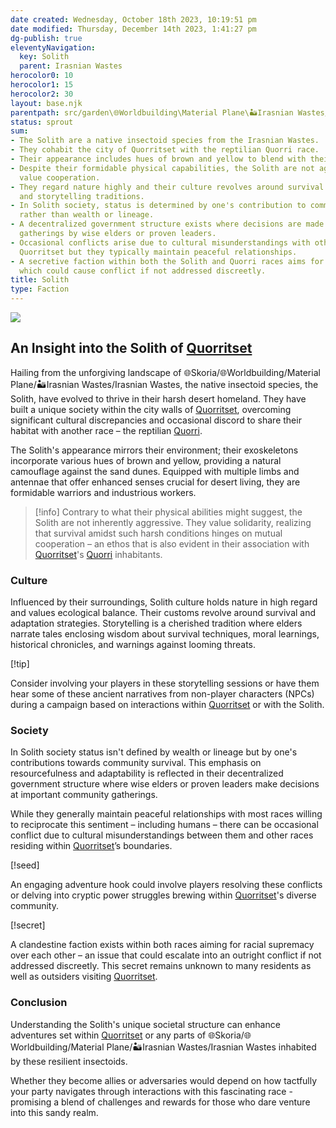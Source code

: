 ```yaml
---
date created: Wednesday, October 18th 2023, 10:19:51 pm
date modified: Thursday, December 14th 2023, 1:41:27 pm
dg-publish: true
eleventyNavigation:
  key: Solith
  parent: Irasnian Wastes
herocolor0: 10
herocolor1: 15
herocolor2: 30
layout: base.njk
parentpath: src/garden\🌐Worldbuilding\Material Plane\🏜️Irasnian Wastes/Irasnian Wastes.md
status: sprout
sum:
- The Solith are a native insectoid species from the Irasnian Wastes.
- They cohabit the city of Quorritset with the reptilian Quorri race.
- Their appearance includes hues of brown and yellow to blend with their desert environment.
- Despite their formidable physical capabilities, the Solith are not aggressive and
  value cooperation.
- They regard nature highly and their culture revolves around survival techniques
  and storytelling traditions.
- In Solith society, status is determined by one's contribution to community survival
  rather than wealth or lineage.
- A decentralized government structure exists where decisions are made at community
  gatherings by wise elders or proven leaders.
- Occasional conflicts arise due to cultural misunderstandings with other races in
  Quorritset but they typically maintain peaceful relationships.
- A secretive faction within both the Solith and Quorri races aims for racial supremacy
  which could cause conflict if not addressed discreetly.
title: Solith
type: Faction
---
```


![](/static/Solith.png)

## An Insight into the Solith of [Quorritset](/garden/%F0%9F%8C%90Worldbuilding%5CMaterial%20Plane%5C%F0%9F%8F%9C%EF%B8%8FIrasnian%20Wastes%5CRegions/Quorritset)

Hailing from the unforgiving landscape of 🌐Skoria/🌐Worldbuilding/Material Plane/🏜️Irasnian Wastes/Irasnian Wastes, the native insectoid species, the Solith, have evolved to thrive in their harsh desert homeland. They have built a unique society within the city walls of [Quorritset](/garden/%F0%9F%8C%90Worldbuilding%5CMaterial%20Plane%5C%F0%9F%8F%9C%EF%B8%8FIrasnian%20Wastes%5CRegions/Quorritset), overcoming significant cultural discrepancies and occasional discord to share their habitat with another race – the reptilian [Quorri](/garden/%F0%9F%8C%90Worldbuilding%5CMaterial%20Plane%5C%F0%9F%8F%9C%EF%B8%8FIrasnian%20Wastes%5CFactions/Quorri).

The Solith's appearance mirrors their environment; their exoskeletons incorporate various hues of brown and yellow, providing a natural camouflage against the sand dunes. Equipped with multiple limbs and antennae that offer enhanced senses crucial for desert living, they are formidable warriors and industrious workers.

> [!info]
Contrary to what their physical abilities might suggest, the Solith are not inherently aggressive. They value solidarity, realizing that survival amidst such harsh conditions hinges on mutual cooperation – an ethos that is also evident in their association with [Quorritset](/garden/%F0%9F%8C%90Worldbuilding%5CMaterial%20Plane%5C%F0%9F%8F%9C%EF%B8%8FIrasnian%20Wastes%5CRegions/Quorritset)'s [Quorri](/garden/%F0%9F%8C%90Worldbuilding%5CMaterial%20Plane%5C%F0%9F%8F%9C%EF%B8%8FIrasnian%20Wastes%5CFactions/Quorri) inhabitants.

### Culture

Influenced by their surroundings, Solith culture holds nature in high regard and values ecological balance. Their customs revolve around survival and adaptation strategies. Storytelling is a cherished tradition where elders narrate tales enclosing wisdom about survival techniques, moral learnings, historical chronicles, and warnings against looming threats.

[!tip] 

Consider involving your players in these storytelling sessions or have them hear some of these ancient narratives from non-player characters (NPCs) during a campaign based on interactions within [Quorritset](/garden/%F0%9F%8C%90Worldbuilding%5CMaterial%20Plane%5C%F0%9F%8F%9C%EF%B8%8FIrasnian%20Wastes%5CRegions/Quorritset) or with the Solith.

### Society

In Solith society status isn't defined by wealth or lineage but by one's contributions towards community survival. This emphasis on resourcefulness and adaptability is reflected in their decentralized government structure where wise elders or proven leaders make decisions at important community gatherings.

While they generally maintain peaceful relationships with most races willing to reciprocate this sentiment – including humans – there can be occasional conflict due to cultural misunderstandings between them and other races residing within [Quorritset](/garden/%F0%9F%8C%90Worldbuilding%5CMaterial%20Plane%5C%F0%9F%8F%9C%EF%B8%8FIrasnian%20Wastes%5CRegions/Quorritset)’s boundaries.

 [!seed] 

An engaging adventure hook could involve players resolving these conflicts or delving into cryptic power struggles brewing within [Quorritset](/garden/%F0%9F%8C%90Worldbuilding%5CMaterial%20Plane%5C%F0%9F%8F%9C%EF%B8%8FIrasnian%20Wastes%5CRegions/Quorritset)'s diverse community.

[!secret]

A clandestine faction exists within both races aiming for racial supremacy over each other – an issue that could escalate into an outright conflict if not addressed discreetly. This secret remains unknown to many residents as well as outsiders visiting [Quorritset](/garden/%F0%9F%8C%90Worldbuilding%5CMaterial%20Plane%5C%F0%9F%8F%9C%EF%B8%8FIrasnian%20Wastes%5CRegions/Quorritset).

### Conclusion

Understanding the Solith's unique societal structure can enhance adventures set within [Quorritset](/garden/%F0%9F%8C%90Worldbuilding%5CMaterial%20Plane%5C%F0%9F%8F%9C%EF%B8%8FIrasnian%20Wastes%5CRegions/Quorritset) or any parts of 🌐Skoria/🌐Worldbuilding/Material Plane/🏜️Irasnian Wastes/Irasnian Wastes inhabited by these resilient insectoids.

Whether they become allies or adversaries would depend on how tactfully your party navigates through interactions with this fascinating race - promising a blend of challenges and rewards for those who dare venture into this sandy realm.